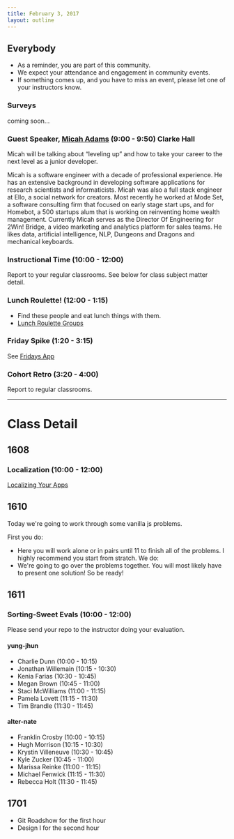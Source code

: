 ```yaml
---
title: February 3, 2017
layout: outline
---
```


## Everybody

- As a reminder, you are part of this community.
- We expect your attendance and engagement in community events.
- If something comes up, and you have to miss an event, please let one of your instructors know.

### Surveys
coming soon...

### Guest Speaker, [Micah Adams](https://www.linkedin.com/in/micahadams/) (9:00 - 9:50) Clarke Hall

Micah will be talking about “leveling up” and how to take your career to the next level as a junior developer.

Micah is a software engineer with a decade of professional experience. He has an extensive background in developing software applications for research scientists and informaticists. Micah was also a full stack engineer at Ello, a social network for creators. Most recently he worked at Mode Set, a software consulting firm that focused on early stage start ups, and for Homebot, a 500 startups alum that is working on reinventing home wealth management. Currently Micah serves as the Director Of Engineering for 2Win! Bridge, a video marketing and analytics platform for sales teams. He likes data, artificial intelligence, NLP, Dungeons and Dragons and mechanical keyboards.


### Instructional Time (10:00 - 12:00)
Report to your regular classrooms. See below for class subject matter detail.

### Lunch Roulette! (12:00 - 1:15)

* Find these people and eat lunch things with them.
* [Lunch Roulette Groups](https://github.com/turingschool/interdisciplinary-planning/blob/master/groups/20170203.markdown)

### Friday Spike (1:20 - 3:15)
See [Fridays App](https://turing-fridays.firebaseapp.com/)

### Cohort Retro (3:20 - 4:00)
Report to regular classrooms.


***

# Class Detail

## 1608

### Localization (10:00 - 12:00)
[Localizing Your Apps](http://frontend.turing.io/lessons/localization.html)

## 1610

Today we're going to work through some vanilla js problems.

First you do:
  - Here you will work alone or in pairs until 11 to finish all of the problems. I highly recommend you start from stratch.
We do:
  - We're going to go over the problems together. You will most likely have to present one solution! So be ready!

## 1611

### Sorting-Sweet Evals (10:00 - 12:00)

Please send your repo to the instructor doing your evaluation.

#### yung-jhun

* Charlie Dunn (10:00 - 10:15)
* Jonathan Willemain (10:15 - 10:30)
* Kenia Farias (10:30 - 10:45)
* Megan Brown (10:45 - 11:00)
* Staci McWilliams (11:00 - 11:15)
* Pamela Lovett (11:15 - 11:30)
* Tim Brandle (11:30 - 11:45)

#### alter-nate

* Franklin Crosby (10:00 - 10:15)
* Hugh Morrison (10:15 - 10:30)
* Krystin Villeneuve (10:30 - 10:45)
* Kyle Zucker (10:45 - 11:00)
* Marissa Reinke (11:00 - 11:15)
* Michael Fenwick (11:15 - 11:30)
* Rebecca Holt (11:30 - 11:45)


## 1701

* Git Roadshow for the first hour
* Design I for the second hour
